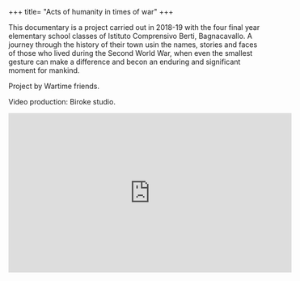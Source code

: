 +++
title= "Acts of humanity in times of war"
+++

This documentary is a project carried out in 2018-19  with the four final year elementary school classes of Istituto Comprensivo Berti, Bagnacavallo.
A journey through the history of their town usin the names, stories and faces of those who lived during the Second World War, when even the smallest gesture can make a difference and becon an enduring and significant moment for mankind.

Project by Wartime friends.

Video production: Biroke studio.

<iframe width="560" height="315" src="https://www.youtube.com/embed/DVuP5_qCyM0" frameborder="0" allow="accelerometer; autoplay; encrypted-media; gyroscope; picture-in-picture" allowfullscreen></iframe>

